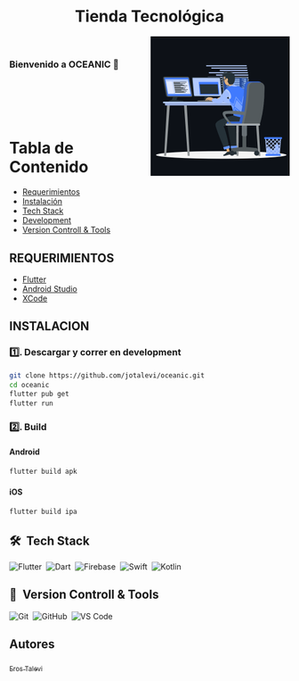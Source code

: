 <h1 align="center">Tienda Tecnológica</h1>

<p><img align="right" height="250" width="250" src="https://raw.githubusercontent.com/SubhadeepZilong/SubhadeepZilong/main/icons/animation_500_kxa883sd.gif" alt="SubhadeepZilong" /></p>

&emsp;
<h3 align="left">Bienvenido a OCEANIC 👋</h3>
&emsp;
<br/>
<br/>
<br/>
<br/>

# Tabla de Contenido
- [Requerimientos](#requerimientos)
- [Instalación](#instalación)
- [Tech Stack](#tech-stack)
- [Development](#development)
- [Version Controll & Tools](#version-controll--tools)


## REQUERIMIENTOS

- [Flutter](https://flutter.com)
- [Android Studio](https://developer.android.com/studio)
- [XCode](https://developer.apple.com/xcode/)

## INSTALACION

### :one:. Descargar y correr en development

```bash
git clone https://github.com/jotalevi/oceanic.git
cd oceanic
flutter pub get
flutter run
```

### :two:. Build

#### Android
```bash
flutter build apk
```

#### iOS
```bash
flutter build ipa
```

## 🛠 &nbsp;Tech Stack

![Flutter](https://img.shields.io/badge/flutter.svg)&nbsp;
![Dart](https://img.shields.io/badge/dart?style=for-the-badge&logo=javascript&logoColor=%23F7DF1E)&nbsp;
![Firebase](https://img.shields.io/badge/firebase?style=for-the-badge&logo=bootstrap&logoColor=white)&nbsp;
![Swift](https://img.shields.io/badge/swift?style=for-the-badge&logo=html5&logoColor=white)&nbsp;
![Kotlin](https://img.shields.io/badge/kotlin-1.4.31-orange)&nbsp;


## 🧰 &nbsp;Version Controll & Tools 

![Git](https://img.shields.io/badge/git-%23F05033.svg?style=for-the-badge&logo=git&logoColor=white)&nbsp;
![GitHub](https://img.shields.io/badge/github-%23121011.svg?style=for-the-badge&logo=github&logoColor=white)&nbsp;
![VS Code](https://img.shields.io/badge/Visual%20Studio%20Code-0078d7.svg?style=for-the-badge&logo=visual-studio-code&logoColor=white)&nbsp;

## Autores
[<sub>Eros Talevi</sub>](https://github.com/jotalevi)
